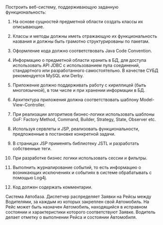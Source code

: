 Построить веб-систему, поддерживающую заданную функциональность:

1. На основе сущностей предметной области создать классы их описывающие.

2. Классы и методы должны иметь отражающую их функциональность названия и должны быть грамотно структурированы по пакетам.

3. Оформление кода должно соответствовать Java Code Convention.

4. Информацию о предметной области хранить в БД, для доступа использовать API JDBC с использованием пула соединений, стандартного или разработанного самостоятельно. В качестве СУБД рекомендуется MySQL или Derby.

5. Приложение должно поддерживать работу с кириллицей (быть многоязычной), в том числе и при хранении информации в БД.

6. Архитектура приложения должна соответствовать шаблону Model-View-Controller.

7. При реализации алгоритмов бизнес-логики использовать шаблоны GoF: Factory Method, Command, Builder, Strategy, State, Observer etc.

8. Используя сервлеты и JSP, реализовать функциональности, предложенные в постановке конкретной задачи.

9. В страницах JSP применять библиотеку JSTL и разработать собственные теги.

10. При разработке бизнес логики использовать сессии и фильтры.

11. Выполнить журналирование событий, то есть информацию о возникающих исключениях и событиях в системе обрабатывать с помощью Log4j.

12. Код должен содержать комментарии.

Система Автобаза. Диспетчер распределяет Заявки на Рейсы между Водителями, за каждым из которых закреплен свой Автомобиль. На Рейс может быть назначен Автомобиль, находящийся в исправном состоянии и характеристики которого соответствуют Заявке. Водитель делает отметку о выполнении Рейса и состоянии Автомобиля.

